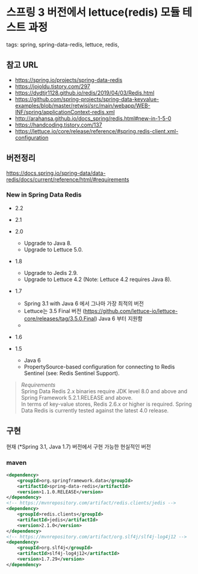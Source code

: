 # 스프링 3 버전에서 lettuce(redis) 모듈 테스트 과정
tags: spring, spring-data-redis, lettuce, redis, 

## 참고 URL
- https://spring.io/projects/spring-data-redis
- https://jojoldu.tistory.com/297
- https://dydtjr1128.github.io/redis/2019/04/03/Redis.html
- https://github.com/spring-projects/spring-data-keyvalue-examples/blob/master/retwisj/src/main/webapp/WEB-INF/spring/applicationContext-redis.xml
- http://arahansa.github.io/docs_spring/redis.html#new-in-1-5-0
- https://handcoding.tistory.com/137
- https://lettuce.io/core/release/reference/#spring.redis-client.xml-configuration


## 버전정리
https://docs.spring.io/spring-data/data-redis/docs/current/reference/html/#requirements

### New in Spring Data Redis
- 2.2 
- 2.1
- 2.0
    - Upgrade to Java 8.
    - Upgrade to Lettuce 5.0.
- 1.8
    - Upgrade to Jedis 2.9.
    - Upgrade to Lettuce 4.2 (Note: Lettuce 4.2 requires Java 8).

- 1.7
    - Spring 3.1 with Java 6 에서 그나마 가장 최적의 버전
    - Lettuce는 3.5 Final 버전 (https://github.com/lettuce-io/lettuce-core/releases/tag/3.5.0.Final) Java 6 부터 지원함
    - 
- 1.6
- 1.5
    - Java 6
    - PropertySource-based configuration for connecting to Redis Sentinel (see: Redis Sentinel Support).

> *Requirements* <br>
Spring Data Redis 2.x binaries require JDK level 8.0 and above and Spring Framework 5.2.1.RELEASE and above.<br>
In terms of key-value stores, Redis 2.6.x or higher is required. Spring Data Redis is currently tested against the latest 4.0 release.


## 구현
현재 (*Spring 3.1, Java 1.7) 버전에서 구현 가능한 현실적인 버전

### maven 

```xml
<dependency>
    <groupId>org.springframework.data</groupId>
    <artifactId>spring-data-redis</artifactId>
    <version>1.1.0.RELEASE</version>
</dependency>
<!-- https://mvnrepository.com/artifact/redis.clients/jedis -->
<dependency>
    <groupId>redis.clients</groupId>
    <artifactId>jedis</artifactId>
    <version>2.1.0</version>
</dependency>
<!-- https://mvnrepository.com/artifact/org.slf4j/slf4j-log4j12 -->
<dependency>
    <groupId>org.slf4j</groupId>
    <artifactId>slf4j-log4j12</artifactId>
    <version>1.7.29</version>
</dependency>
```

